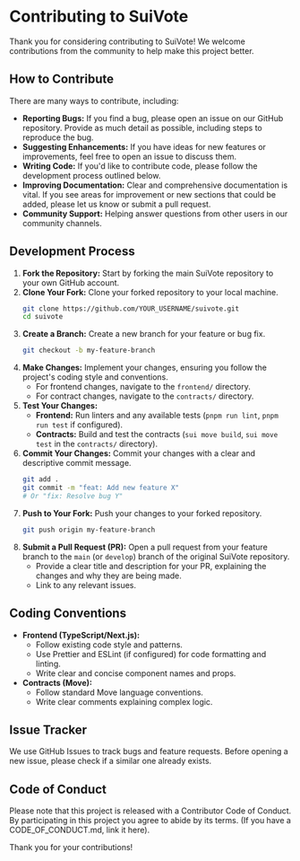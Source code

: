 # Contributing to SuiVote

Thank you for considering contributing to SuiVote! We welcome contributions from the community to help make this project better.

## How to Contribute

There are many ways to contribute, including:

*   **Reporting Bugs:** If you find a bug, please open an issue on our GitHub repository. Provide as much detail as possible, including steps to reproduce the bug.
*   **Suggesting Enhancements:** If you have ideas for new features or improvements, feel free to open an issue to discuss them.
*   **Writing Code:** If you'd like to contribute code, please follow the development process outlined below.
*   **Improving Documentation:** Clear and comprehensive documentation is vital. If you see areas for improvement or new sections that could be added, please let us know or submit a pull request.
*   **Community Support:** Helping answer questions from other users in our community channels.

## Development Process

1.  **Fork the Repository:** Start by forking the main SuiVote repository to your own GitHub account.
2.  **Clone Your Fork:** Clone your forked repository to your local machine.
    ```bash
    git clone https://github.com/YOUR_USERNAME/suivote.git
    cd suivote
    ```
3.  **Create a Branch:** Create a new branch for your feature or bug fix.
    ```bash
    git checkout -b my-feature-branch
    ```
4.  **Make Changes:** Implement your changes, ensuring you follow the project's coding style and conventions.
    *   For frontend changes, navigate to the `frontend/` directory.
    *   For contract changes, navigate to the `contracts/` directory.
5.  **Test Your Changes:**
    *   **Frontend:** Run linters and any available tests (`pnpm run lint`, `pnpm run test` if configured).
    *   **Contracts:** Build and test the contracts (`sui move build`, `sui move test` in the `contracts/` directory).
6.  **Commit Your Changes:** Commit your changes with a clear and descriptive commit message.
    ```bash
    git add .
    git commit -m "feat: Add new feature X" 
    # Or "fix: Resolve bug Y"
    ```
7.  **Push to Your Fork:** Push your changes to your forked repository.
    ```bash
    git push origin my-feature-branch
    ```
8.  **Submit a Pull Request (PR):** Open a pull request from your feature branch to the `main` (or `develop`) branch of the original SuiVote repository.
    *   Provide a clear title and description for your PR, explaining the changes and why they are being made.
    *   Link to any relevant issues.

## Coding Conventions

*   **Frontend (TypeScript/Next.js):**
    *   Follow existing code style and patterns.
    *   Use Prettier and ESLint (if configured) for code formatting and linting.
    *   Write clear and concise component names and props.
*   **Contracts (Move):**
    *   Follow standard Move language conventions.
    *   Write clear comments explaining complex logic.

## Issue Tracker

We use GitHub Issues to track bugs and feature requests. Before opening a new issue, please check if a similar one already exists.

## Code of Conduct

Please note that this project is released with a Contributor Code of Conduct. By participating in this project you agree to abide by its terms. (If you have a CODE_OF_CONDUCT.md, link it here).

Thank you for your contributions!